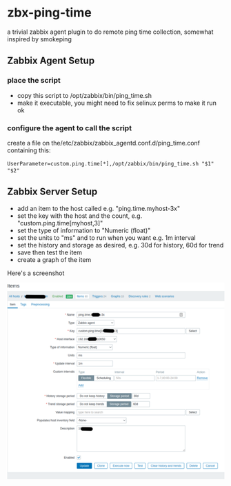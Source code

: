# zbx-ping-time

a trivial zabbix agent plugin to do remote ping time collection,
somewhat inspired by smokeping


## Zabbix Agent Setup


### place the script

* copy this script to /opt/zabbix/bin/ping_time.sh
* make it executable, you might need to fix selinux perms to make it run ok

### configure the agent to call the script

create a file on the/etc/zabbix/zabbix_agentd.conf.d/ping_time.conf containing this:

```
UserParameter=custom.ping.time[*],/opt/zabbix/bin/ping_time.sh "$1" "$2"
```

## Zabbix Server Setup

* add an item to the host called e.g. "ping.time.myhost-3x"
* set the key with the host and the count, e.g. "custom.ping.time[myhost,3]"
* set the type of information to "Numeric (float)"
* set the units to "ms" and to run when you want e.g. 1m interval
* set the history and storage as desired, e.g. 30d for history, 60d for trend
* save then test the item
* create a graph of the item

Here's a screenshot

![server side item](https://raw.githubusercontent.com/speculatrix/zbx-ping-time/main/zabbix_ping_time.server-item.png "server side item")

